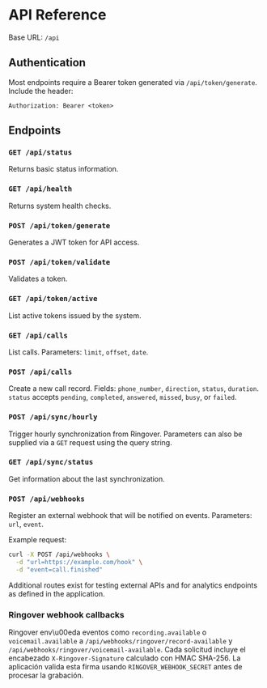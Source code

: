 # API Reference

Base URL: `/api`

## Authentication

Most endpoints require a Bearer token generated via `/api/token/generate`.
Include the header:
```
Authorization: Bearer <token>
```

## Endpoints

### `GET /api/status`
Returns basic status information.

### `GET /api/health`
Returns system health checks.

### `POST /api/token/generate`
Generates a JWT token for API access.

### `POST /api/token/validate`
Validates a token.

### `GET /api/token/active`
List active tokens issued by the system.

### `GET /api/calls`
List calls. Parameters: `limit`, `offset`, `date`.

### `POST /api/calls`
Create a new call record. Fields: `phone_number`, `direction`, `status`, `duration`.
`status` accepts `pending`, `completed`, `answered`, `missed`, `busy`, or `failed`.

### `POST /api/sync/hourly`
Trigger hourly synchronization from Ringover.
Parameters can also be supplied via a `GET` request using the query string.

### `GET /api/sync/status`
Get information about the last synchronization.

### `POST /api/webhooks`
Register an external webhook that will be notified on events.
Parameters: `url`, `event`.

Example request:
```bash
curl -X POST /api/webhooks \
  -d "url=https://example.com/hook" \
  -d "event=call.finished"
```

Additional routes exist for testing external APIs and for analytics endpoints as defined in the application.

### Ringover webhook callbacks
Ringover env\u00eda eventos como `recording.available` o `voicemail.available` a
`/api/webhooks/ringover/record-available` y `/api/webhooks/ringover/voicemail-available`.
Cada solicitud incluye el encabezado `X-Ringover-Signature` calculado con HMAC
SHA-256. La aplicación valida esta firma usando `RINGOVER_WEBHOOK_SECRET` antes
de procesar la grabación.
